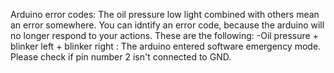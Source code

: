 Arduino error codes:
The oil pressure low light combined with others mean an error somewhere.
You can idntify an error code, because the arduino will no longer respond to your actions.
These are the following:
-Oil pressure + blinker left + blinker right : The arduino entered software emergency mode. Please check if pin number 2 isn't connected to GND.